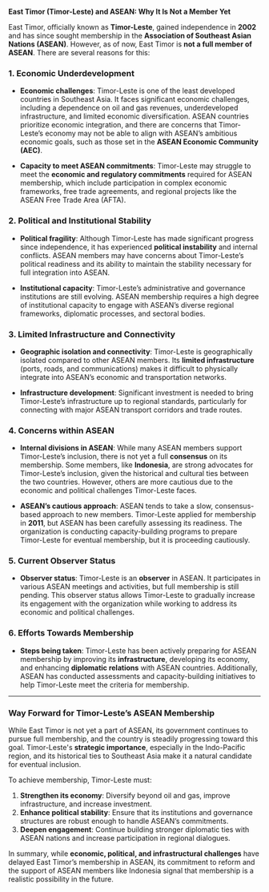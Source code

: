 **East Timor (Timor-Leste) and ASEAN: Why It Is Not a Member Yet**

East Timor, officially known as **Timor-Leste**, gained independence in **2002** and has since sought membership in the **Association of Southeast Asian Nations (ASEAN)**. However, as of now, East Timor is **not a full member of ASEAN**. There are several reasons for this:

### 1. **Economic Underdevelopment**
   - **Economic challenges**: Timor-Leste is one of the least developed countries in Southeast Asia. It faces significant economic challenges, including a dependence on oil and gas revenues, underdeveloped infrastructure, and limited economic diversification. ASEAN countries prioritize economic integration, and there are concerns that Timor-Leste’s economy may not be able to align with ASEAN’s ambitious economic goals, such as those set in the **ASEAN Economic Community (AEC)**.
   
   - **Capacity to meet ASEAN commitments**: Timor-Leste may struggle to meet the **economic and regulatory commitments** required for ASEAN membership, which include participation in complex economic frameworks, free trade agreements, and regional projects like the ASEAN Free Trade Area (AFTA).

### 2. **Political and Institutional Stability**
   - **Political fragility**: Although Timor-Leste has made significant progress since independence, it has experienced **political instability** and internal conflicts. ASEAN members may have concerns about Timor-Leste’s political readiness and its ability to maintain the stability necessary for full integration into ASEAN.
   
   - **Institutional capacity**: Timor-Leste’s administrative and governance institutions are still evolving. ASEAN membership requires a high degree of institutional capacity to engage with ASEAN’s diverse regional frameworks, diplomatic processes, and sectoral bodies.

### 3. **Limited Infrastructure and Connectivity**
   - **Geographic isolation and connectivity**: Timor-Leste is geographically isolated compared to other ASEAN members. Its **limited infrastructure** (ports, roads, and communications) makes it difficult to physically integrate into ASEAN’s economic and transportation networks.
   
   - **Infrastructure development**: Significant investment is needed to bring Timor-Leste’s infrastructure up to regional standards, particularly for connecting with major ASEAN transport corridors and trade routes.

### 4. **Concerns within ASEAN**
   - **Internal divisions in ASEAN**: While many ASEAN members support Timor-Leste’s inclusion, there is not yet a full **consensus** on its membership. Some members, like **Indonesia**, are strong advocates for Timor-Leste’s inclusion, given the historical and cultural ties between the two countries. However, others are more cautious due to the economic and political challenges Timor-Leste faces.

   - **ASEAN’s cautious approach**: ASEAN tends to take a slow, consensus-based approach to new members. Timor-Leste applied for membership in **2011**, but ASEAN has been carefully assessing its readiness. The organization is conducting capacity-building programs to prepare Timor-Leste for eventual membership, but it is proceeding cautiously.

### 5. **Current Observer Status**
   - **Observer status**: Timor-Leste is an **observer** in ASEAN. It participates in various ASEAN meetings and activities, but full membership is still pending. This observer status allows Timor-Leste to gradually increase its engagement with the organization while working to address its economic and political challenges.

### 6. **Efforts Towards Membership**
   - **Steps being taken**: Timor-Leste has been actively preparing for ASEAN membership by improving its **infrastructure**, developing its economy, and enhancing **diplomatic relations** with ASEAN countries. Additionally, ASEAN has conducted assessments and capacity-building initiatives to help Timor-Leste meet the criteria for membership.

---

### **Way Forward for Timor-Leste’s ASEAN Membership**
While East Timor is not yet a part of ASEAN, its government continues to pursue full membership, and the country is steadily progressing toward this goal. Timor-Leste's **strategic importance**, especially in the Indo-Pacific region, and its historical ties to Southeast Asia make it a natural candidate for eventual inclusion.

To achieve membership, Timor-Leste must:
1. **Strengthen its economy**: Diversify beyond oil and gas, improve infrastructure, and increase investment.
2. **Enhance political stability**: Ensure that its institutions and governance structures are robust enough to handle ASEAN’s commitments.
3. **Deepen engagement**: Continue building stronger diplomatic ties with ASEAN nations and increase participation in regional dialogues.

In summary, while **economic, political, and infrastructural challenges** have delayed East Timor’s membership in ASEAN, its commitment to reform and the support of ASEAN members like Indonesia signal that membership is a realistic possibility in the future.